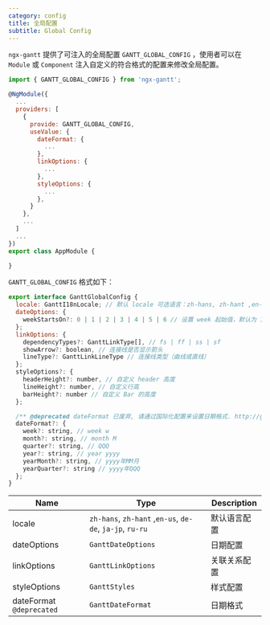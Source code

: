 ```yaml
---
category: config
title: 全局配置
subtitle: Global Config
---
```


`ngx-gantt` 提供了可注入的全局配置 `GANTT_GLOBAL_CONFIG` ，使用者可以在 `Module` 或 `Component` 注入自定义的符合格式的配置来修改全局配置。

```javascript
import { GANTT_GLOBAL_CONFIG } from 'ngx-gantt';

@NgModule({
  ...
  providers: [
    {
      provide: GANTT_GLOBAL_CONFIG,
      useValue: {
        dateFormat: {
          ...
        },
        linkOptions: {
          ...
        },
        styleOptions: {
          ...
        },
      }
    },
    ...
  ]
  ...
})
export class AppModule {

}

```

`GANTT_GLOBAL_CONFIG` 格式如下：

```javascript
export interface GanttGlobalConfig {
  locale: GanttI18nLocale; // 默认 locale 可选语言：zh-hans, zh-hant ,en-us, de-de, ja-jp, ru-ru
  dateOptions: {
    weekStartsOn?: 0 | 1 | 2 | 3 | 4 | 5 | 6 // 设置 week 起始值，默认为 1
  };
  linkOptions: {
    dependencyTypes?: GanttLinkType[], // fs | ff | ss | sf
    showArrow?: boolean, // 连接线是否显示箭头
    lineType?: GanttLinkLineType // 连接线类型（曲线或直线）
  };
  styleOptions?: {
    headerHeight?: number, // 自定义 header 高度
    lineHeight?: number, // 自定义行高
    barHeight?: number // 自定义 Bar 的高度
  };

  /** @deprecated dateFormat 已废弃, 请通过国际化配置来设置日期格式. http://gantt.ngnice.com/guides/configuration/i18n */
  dateFormat?: {
    week?: string, // week w
    month?: string, // month M
    quarter?: string, // QQQ
    year?: string, // year yyyy
    yearMonth?: string, // yyyy年MM月
    yearQuarter?: string // yyyy年QQQ
  };
}
```

| Name                     | Type                                                     | Description  |
| ------------------------ | -------------------------------------------------------- | ------------ |
| locale                   | `zh-hans`, `zh-hant` ,`en-us`, `de-de`, `ja-jp`, `ru-ru` | 默认语言配置 |
| dateOptions              | `GanttDateOptions`                                       | 日期配置     |
| linkOptions              | `GanttLinkOptions`                                       | 关联关系配置 |
| styleOptions             | `GanttStyles`                                            | 样式配置     |
| dateFormat `@deprecated` | `GanttDateFormat`                                        | 日期格式     |
